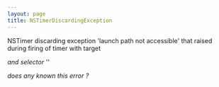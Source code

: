 ```yaml
---
layout: page
title: NSTimerDiscardingException
---
```


NSTimer discarding exception 'launch path not accessible' that raised during firing of timer with target <address> and selector '<selector>'

does any known this error ?

